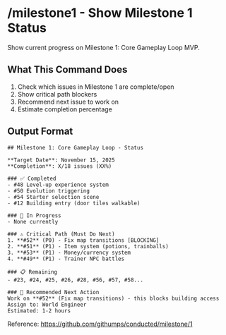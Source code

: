 # /milestone1 - Show Milestone 1 Status

Show current progress on Milestone 1: Core Gameplay Loop MVP.

## What This Command Does

1. Check which issues in Milestone 1 are complete/open
2. Show critical path blockers
3. Recommend next issue to work on
4. Estimate completion percentage

## Output Format

```
## Milestone 1: Core Gameplay Loop - Status

**Target Date**: November 15, 2025
**Completion**: X/18 issues (XX%)

### ✅ Completed
- #48 Level-up experience system
- #50 Evolution triggering
- #54 Starter selection scene
- #12 Building entry (door tiles walkable)

### 🚧 In Progress
- None currently

### ⚠️ Critical Path (Must Do Next)
1. **#52** (P0) - Fix map transitions [BLOCKING]
2. **#51** (P1) - Item system (potions, trainballs)
3. **#53** (P1) - Money/currency system
4. **#49** (P1) - Trainer NPC battles

### 📋 Remaining
- #23, #24, #25, #26, #28, #56, #57, #58...

### 🎯 Recommended Next Action
Work on **#52** (Fix map transitions) - this blocks building access
Assign to: World Engineer
Estimated: 1-2 hours
```

Reference: https://github.com/githumps/conducted/milestone/1
